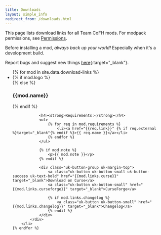 ```yaml
---
title: Downloads
layout: simple_info
redirect_from: /downloads.html
---
```


This page lists download links for all Team CoFH mods. For modpack permissions,
see [Permissions](/permissions/).

Before installing a mod, *always back up your world!* Especially when
it's a development build.

Report bugs and suggest new things
[here](https://github.com/CoFH/Feedback){:target="_blank"}.

<ul class="uk-grid uk-grid-width-large-1-2" data-uk-grid-margin data-uk-grid-match="{target: '.uk-panel'}">
    {% for mod in site.data.download-links %}
        <li id="{{mod.tag}}">
            <div class="uk-panel uk-panel-box">
                {% if mod.logo %}
                    <div class="cofh-download-logo" style="background-image: url(/assets/images/{{ mod.logo }})" title="{{mod.name}}"></div>
                {% else %}
                    <h3>{{mod.name}}</h3>
                {% endif %}

                <h4><strong>Requirements:</strong></h4>
                <ul>
                    {% for req in mod.requirements %}
                        <li><a href="{{req.link}}" {% if req.external %}target="_blank"{% endif %}>{{ req.name }}</a></li>
                    {% endfor %}
                </ul>

                {% if mod.note %}
                    <p>{{ mod.note }}</p>
                {% endif %}

                <div class="uk-button-group uk-margin-top">
                    <a class="uk-button uk-button-small uk-button-success uk-text-bold" href="{{mod.links.curse}}" target="_blank">Download on Curse</a>
                    <a class="uk-button uk-button-small" href="{{mod.links.curseforge}}" target="_blank">CurseForge</a>

                    {% if mod.links.changelog %}
                        <a class="uk-button uk-button-small" href="{{mod.links.changelog}}" target="_blank">Changelog</a>
                    {% endif %}
                </div>
            </div>
        </li>
    {% endfor %}
</ul>
